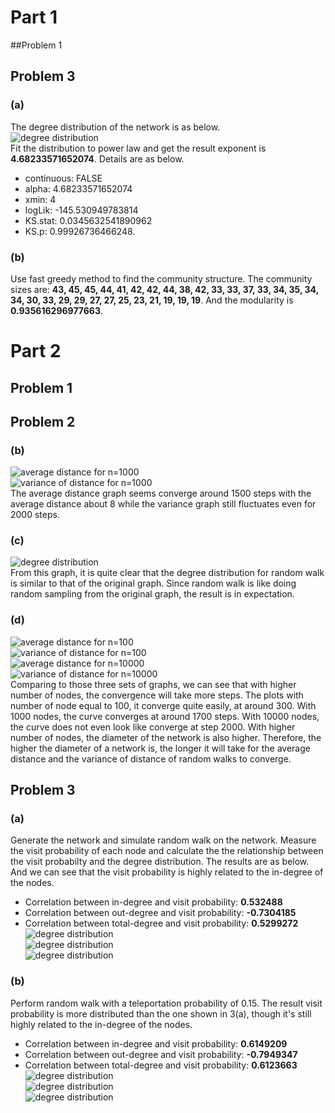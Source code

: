 # Part 1
##Problem 1
## Problem 3
### (a)
The degree distribution of the network is as below.  
![degree distribution](./plots/liang/1.png)  
Fit the distribution to power law and get the result exponent is **4.68233571652074**. Details are as below.  
* continuous: FALSE  
* alpha: 4.68233571652074
* xmin: 4  
* logLik: -145.530949783814  
* KS.stat: 0.0345632541890962  
* KS.p: 0.99926736466248.  

### (b)
Use fast greedy method to find the community structure. The community sizes are: **43, 45, 45, 44, 41, 42, 42, 44, 38, 42, 33, 33, 37, 33, 34, 35, 34, 34, 30, 33, 29, 29, 27, 27, 25, 23, 21, 19, 19, 19**. And the modularity is **0.935616296977663**.







# Part 2  
## Problem 1  


## Problem 2  
### (b)  
![average distance for n=1000](./plots/wang/2_2_1.png)  
![variance of distance for n=1000](./plots/wang/2_2_2.png)  
The average distance graph seems converge around 1500 steps with the average distance about
8 while the variance graph still fluctuates even for 2000 steps.  
### (c)  
![degree distribution](./plots/wang/2_2_3.png)  
From this graph, it is quite clear that the degree distribution for random walk is similar to that of the original graph. 
Since random walk is like doing random sampling from the original graph, the result is in expectation.  
### (d)  
![average distance for n=100](./plots/wang/2_2_4.png)  
![variance of distance for n=100](./plots/wang/2_2_5.png)  
![average distance for n=10000](./plots/wang/2_2_6.png)  
![variance of distance for n=10000](./plots/wang/2_2_7.png)  
Comparing to those three sets of graphs, we can see that with higher number of nodes, the convergence will take more steps. 
The plots with number of node equal to 100, it converge quite easily, at around 300. With 1000 nodes, the curve converges at around 1700 steps. 
With 10000 nodes, the curve does not even look like converge at step 2000. With higher number of nodes, the diameter of the network is also higher. 
Therefore, the higher the diameter of a network is, the longer it will take for the average distance and the variance of distance of random walks to converge.

## Problem 3 
### (a) 
Generate the network and simulate random walk on the network. Measure the visit probability of each node and calculate the the relationship between the visit probabilty and the degree distribution. The results are as below. And we can see that the visit probability is highly related to the in-degree of the nodes.  
* Correlation between in-degree and visit probability:  **0.532488**   
* Correlation between out-degree and visit probability:  **-0.7304185**   
* Correlation between total-degree and visit probability:  **0.5299272**   
![degree distribution](./plots/liang/2.png)  
![degree distribution](./plots/liang/3.png)  
![degree distribution](./plots/liang/4.png)  

### (b)
Perform random walk with a teleportation probability of 0.15. The result visit probability is more distributed than the one shown in 3(a), though it's still highly related to the in-degree of the nodes.  
* Correlation between in-degree and visit probability:  **0.6149209**   
* Correlation between out-degree and visit probability:  **-0.7949347**   
* Correlation between total-degree and visit probability:  **0.6123663**   
![degree distribution](./plots/liang/5.png)  
![degree distribution](./plots/liang/6.png)  
![degree distribution](./plots/liang/7.png)  
